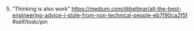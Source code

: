 5. “Thinking is also work”
https://medium.com/@bellmar/all-the-best-engineering-advice-i-stole-from-non-technical-people-eb7f90ca2f5f
#self/todo/pin 

